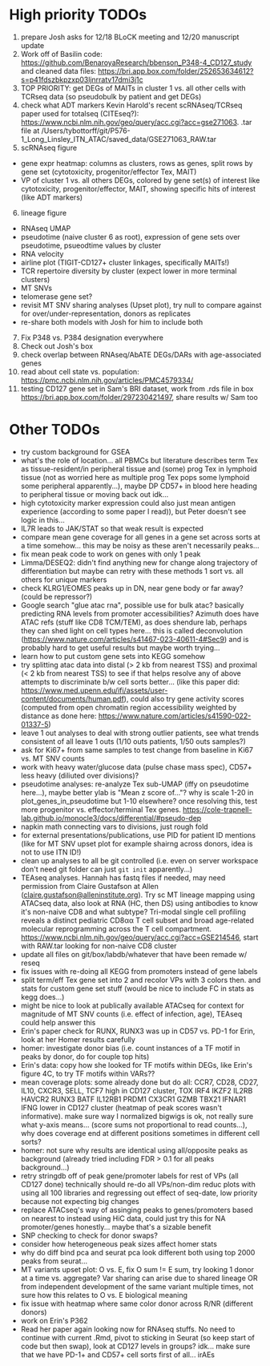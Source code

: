 # High priority TODOs
1. prepare Josh asks for 12/18 BLoCK meeting and 12/20 manuscript update
2. Work off of Basilin code: https://github.com/BenaroyaResearch/bbenson_P348-4_CD127_study and cleaned data files: https://bri.app.box.com/folder/252653634612?s=p41fdszbkpzxp03ljnrratv17dmi3j1c
3. TOP PRIORITY: get DEGs of MAITs in cluster 1 vs. all other cells with TCRseq data (so pseudobulk by patient and get DEGs)
4. check what ADT markers Kevin Harold's recent scRNAseq/TCRseq paper used for totalseq (CITEseq?): https://www.ncbi.nlm.nih.gov/geo/query/acc.cgi?acc=gse271063. .tar file at /Users/tybottorff/git/P576-1_Long_Linsley_ITN_ATAC/saved_data/GSE271063_RAW.tar
5. scRNAseq figure
 - gene expr heatmap: columns as clusters, rows as genes, split rows by gene set (cytotoxicity, progenitor/effector Tex, MAIT)
 - VP of cluster 1 vs. all others DEGs, colored by gene set(s) of interest like cytotoxicity, progenitor/effector, MAIT, showing specific hits of interest (like ADT markers)
6. lineage figure
 - RNAseq UMAP
 - pseudotime (naive cluster 6 as root), expression of gene sets over pseudotime, psueodtime values by cluster
 - RNA velocity
 - airline plot (TIGIT-CD127+ cluster linkages, specifically MAITs!)
 - TCR repertoire diversity by cluster (expect lower in more terminal clusters)
 - MT SNVs
 - telomerase gene set?
 - revisit MT SNV sharing analyses (Upset plot), try null to compare against for over/under-representation, donors as replicates
 - re-share both models with Josh for him to include both
7. Fix P348 vs. P384 designation everywhere
8. Check out Josh's box
9. check overlap between RNAseq/AbATE DEGs/DARs with age-associated genes
10. read about cell state vs. population: https://pmc.ncbi.nlm.nih.gov/articles/PMC4579334/
11. testing CD127 gene set in Sam's BRI dataset, work from .rds file in box https://bri.app.box.com/folder/297230421497, share results w/ Sam too

# Other TODOs
 - try custom background for GSEA
 - what's the role of location... all PBMCs but literature describes term Tex as tissue-resident/in peripheral tissue and (some) prog Tex in lymphoid tissue (not as worried here as multiple prog Tex pops some lymphoid some peripheral apparently...), maybe DP CD57+ in blood here heading to peripheral tissue or moving back out idk...
 - high cytotoxicity marker expression could also just mean antigen experience (according to some paper I read)), but Peter doesn't see logic in this...
 - IL7R leads to JAK/STAT so that weak result is expected
 - compare mean gene coverage for all genes in a gene set across sorts at a time somehow... this may be noisy as these aren't necessarily peaks...
 - fix mean peak code to work on genes with only 1 peak
 - Limma/DESEQ2: didn't find anything new for change along trajectory of differentiation but maybe can retry with these methods 1 sort vs. all others for unique markers
 - check KLRG1/EOMES peaks up in DN, near gene body or far away? (could be repressor?)
 - Google search "glue atac rna", possible use for bulk atac? basically predicting RNA levels from promoter accessibilities? Azimuth does have ATAC refs (stuff like CD8 TCM/TEM), as does shendure lab, perhaps they can shed light on cell types here... this is called deconvolution (https://www.nature.com/articles/s41467-023-40611-4#Sec9) and is probably hard to get useful results but maybe worth trying...
 - learn how to put custom gene sets into KEGG somehow
 - try splitting atac data into distal (> 2 kb from nearest TSS) and proximal (< 2 kb from nearest TSS) to see if that helps resolve any of above attempts to discriminate b/w cell sorts better... (like this paper did: https://www.med.upenn.edu/ifi/assets/user-content/documents/human.pdf), could also try gene activity scores (computed from open chromatin region accessibility weighted by distance as done here: https://www.nature.com/articles/s41590-022-01337-5)
 - leave 1 out analyses to deal with strong outlier patients, see what trends consistent of all leave 1 outs (1/10 outs patients, 1/50 outs samples?)
 - ask for Ki67+ from same samples to test change from baseline in Ki67 vs. MT SNV counts
 - work with heavy water/glucose data (pulse chase mass spec), CD57+ less heavy (diliuted over divisions)?
 - pseudotime analyses: re-analyze Tex sub-UMAP (iffy on pseudotime here...), maybe better ylab is "Mean z score of..."? why is scale 1-20 in plot_genes_in_pseudotime but 1-10 elsewhere? once resolving this, test more progenitor vs. effector/terminal Tex genes. https://cole-trapnell-lab.github.io/monocle3/docs/differential/#pseudo-dep
 - napkin math connecting vars to divisions, just rough fold
 - for external presentations/publications, use PID for patient ID mentions (like for MT SNV upset plot for example shairng across donors, idea is not to use ITN ID!)
 - clean up analyses to all be git controlled (i.e. even on server workspace don't need git folder can just `git init` apparently...)
 - TEAseq analyses. Hannah has fastq files if needed, may need permission from Claire Gustafson at Allen (claire.gustafson@alleninstitute.org). Try sc MT lineage mapping using ATACseq data, also look at RNA (HC, then DS) using antibodies to know it's non-naive CD8 and what subtype? Tri-modal single cell profiling reveals a distinct pediatric CD8αα T cell subset and broad age-related molecular reprogramming across the T cell compartment. https://www.ncbi.nlm.nih.gov/geo/query/acc.cgi?acc=GSE214546, start with RAW.tar looking for non-naive CD8 cluster
 - update all files on git/box/labdb/whatever that have been remade w/ reseq
 - fix issues with re-doing all KEGG from promoters instead of gene labels
 - split term/eff Tex gene set into 2 and recolor VPs with 3 colors then. and stats for custom gene set stuff (would be nice to include FC in stats as kegg does...)
 - might be nice to look at publically available ATACseq for context for magnitude of MT SNV counts (i.e. effect of infection, age), TEAseq could help answer this
 - Erin's paper check for RUNX, RUNX3 was up in CD57 vs. PD-1 for Erin, look at her Homer results carefully
 - homer: investigate donor bias (i.e. count instances of a TF motif in peaks by donor, do for couple top hits)
 - Erin's data: copy how she looked for TF motifs within DEGs, like Erin's figure 4C, to try TF motifs within VARs??
 - mean coverage plots: some already done but do all: CCR7, CD28, CD27, IL10, CXCR3, SELL, TCF7 high in CD127 cluster, TOX IRF4 IKZF2 IL2RB HAVCR2 RUNX3 BATF IL12RB1 PRDM1 CX3CR1 GZMB TBX21 IFNAR1 IFNG lower in CD127 cluster (heatmap of peak scores wasn't informative). make sure way I normalized bigwigs is ok, not really sure what y-axis means... (score sums not proportional to read counts...), why does coverage end at different positions sometimes in different cell sorts?
 - homer: not sure why results are identical using all/opposite peaks as background (already tried including FDR > 0.1 for all peaks background...)
 - retry stringdb off of peak gene/promoter labels for rest of VPs (all CD127 done)
technically should re-do all VPs/non-dim reduc plots with using all 100 libraries and regressing out effect of seq-date, low priority because not expecting big changes
 - replace ATACseq's way of assinging peaks to genes/promoters based on nearest to instead using HiC data, could just try this for NA promoter/genes honestly... maybe that's a sizable benefit
 - SNP checking to check for donor swaps?
 - consider how heterogeneous peak sizes affect homer stats
 - why do diff bind pca and seurat pca look different both using top 2000 peaks from seurat...
 - MT variants upset plot: O vs. E, fix O sum != E sum, try looking 1 donor at a time vs. aggregate? Var sharing can arise due to shared lineage OR from independent development of the same variant multiple times, not sure how this relates to O vs. E biological meaning
 - fix issue with heatmap where same color donor across R/NR (different donors)
 - work on Erin's P362
 - Read her paper again looking now for RNAseq stuffs. No need to continue with current .Rmd, pivot to sticking in Seurat (so keep start of code but then swap), look at CD127 levels in groups? idk... make sure that we have PD-1+ and CD57+ cell sorts first of all...
irAEs